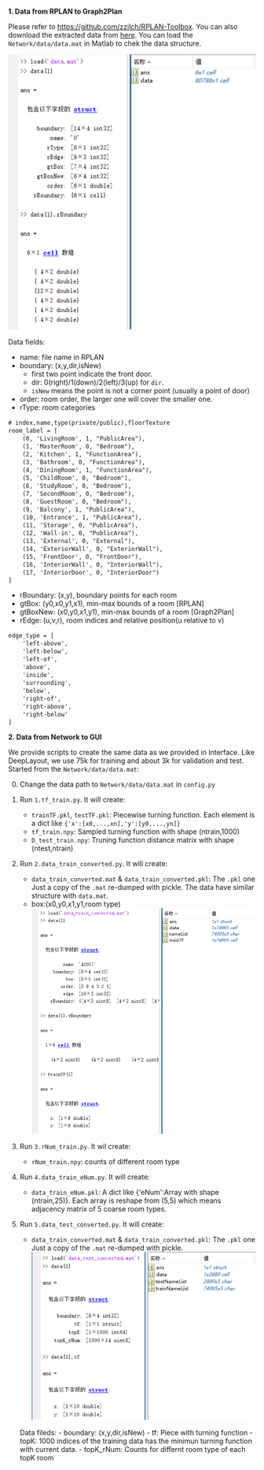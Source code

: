 **1. Data from RPLAN to Graph2Plan**

Please refer to https://github.com/zzilch/RPLAN-Toolbox.
You can also download the extracted data from [here](http://vcc.tech/file/upload_file/Data/G2P/Data.7z).
You can load the `Network/data/data.mat` in Matlab to chek the data structure.

![data.mat](../Interface/Img/data.mat.png)

Data fields:

- name: file name in RPLAN
- boundary: (x,y,dir,isNew)
    - first two point indicate the front door.
    - dir: 0(right)/1(down)/2(left)/3(up) for `dir`. 
    - `isNew` means the point is not a corner point (usually a point of door)
- order: room order, the larger one will cover the smaller one.
- rType: room categories
```
# index,name,type(private/public),floorTexture
room_label = [
    (0, 'LivingRoom', 1, "PublicArea"),
    (1, 'MasterRoom', 0, "Bedroom"),
    (2, 'Kitchen', 1, "FunctionArea"),
    (3, 'Bathroom', 0, "FunctionArea"),
    (4, 'DiningRoom', 1, "FunctionArea"),
    (5, 'ChildRoom', 0, "Bedroom"),
    (6, 'StudyRoom', 0, "Bedroom"),
    (7, 'SecondRoom', 0, "Bedroom"),
    (8, 'GuestRoom', 0, "Bedroom"),
    (9, 'Balcony', 1, "PublicArea"),
    (10, 'Entrance', 1, "PublicArea"),
    (11, 'Storage', 0, "PublicArea"),
    (12, 'Wall-in', 0, "PublicArea"),
    (13, 'External', 0, "External"),
    (14, 'ExteriorWall', 0, "ExteriorWall"),
    (15, 'FrontDoor', 0, "FrontDoor"),
    (16, 'InteriorWall', 0, "InteriorWall"),
    (17, 'InteriorDoor', 0, "InteriorDoor")
]
```
- rBoundary: (x,y), boundary points for each room
- gtBox: (y0,x0,y1,x1), min-max bounds of a room [RPLAN]
- gtBoxNew: (x0,y0,x1,y1), min-max bounds of a room [Graph2Plan]
- rEdge: (u,v,r), room indices and relative position(u relative to v)
```
edge_type = [
    'left-above',
    'left-below',
    'left-of',
    'above',
    'inside',
    'surrounding',
    'below',
    'right-of',
    'right-above',
    'right-below'
]
```

**2. Data from Network to GUI**

We provide scripts to create the same data as we provided in Interface. Like DeepLayout, we use 75k for training and about 3k for validation and test.
Started from the `Network/data/data.mat`:

0. Change the data path to `Network/data/data.mat` in `config.py`
1. Run `1.tf_train.py`. It will create:
    - `trainTF.pkl`, `testTF.pkl`: Piecewise turning function. Each element is a dict like `{'x':[x0,...,xn],'y':[y0,...,yn]}`
    - `tf_train.npy`: Sampled turning function with shape (ntrain,1000)
    - `D_test_train.npy`: Truning function distance matrix with shape (ntest,ntrain)
2. Run `2.data_train_converted.py`. It will create:
    - `data_train_converted.mat` & `data_train_converted.pkl`: The `.pkl` one Just a copy of the `.mat` re-dumped with pickle. The data have similar structure with `data.mat`. 
    - box:(x0,y0,x1,y1,room type)
    ![data_train_converted.mat](../Interface/Img/data_train_converted.png)
3. Run `3.rNum_train.py`. It wil create:
    - `rNum_train.npy`: counts of different room type 
4. Run `4.data_train_eNum.py`. It will create:
    - `data_train_eNum.pkl`: A dict like {'eNum':Array with shape (ntrain,25)}. Each array is reshape from (5,5) which means adjacency matrix of 5 coarse room types.
5. Run `5.data_test_converted.py`. It will create:
    - `data_train_converted.mat` & `data_train_converted.pkl`: The `.pkl` one Just a copy of the `.mat` re-dumped with pickle. 
    ![data_test_converted.mat](../Interface/Img/data_test_converted.png)

    Data fileds:
        - boundary: (x,y,dir,isNew)
        - tf: Piece with turning function
        - topK: 1000 indices of the training data has the minimun turning function with current data.
        - topK_rNum: Counts for differnt room type of each topK room